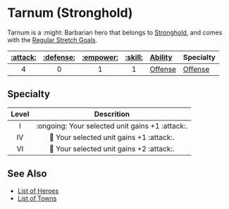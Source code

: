 # Tarnum (Stronghold)

Tarnum is a :might: Barbarian hero that belongs to [Stronghold](../towns/stronghold.md), and comes with the [Regular Stretch Goals](../content.md).

| [:attack:](../statistics/attack.md) | [:defense:](../statistics/defense.md) | [:empower:](../statistics/power.md) | [:skill:](../statistics/knowledge.md) | [Ability](../abilities/index.md) | Specialty |
| :---: | :---: | :---: | :---: | :--- | :--- |
| 4 | 0 | 1 | 1 | [Offense](../abilities/offense.md) | [Offense](#specialty) |


## Specialty

| Level | Descrition |
| :---: | :---: |
| Ⅰ | :ongoing: Your selected unit gains +1 :attack:. |
| Ⅳ | 🚧 Your selected unit gains +1 :attack:. |
| Ⅵ | 🚧 Your selected unit gains +2 :attack:. |


## See Also

- [List of Heroes](index.md)
- [List of Towns](../towns/index.md)
